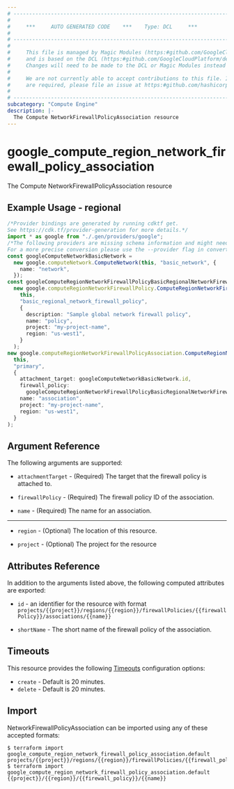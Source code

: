 ```yaml
---
# ----------------------------------------------------------------------------
#
#     ***     AUTO GENERATED CODE    ***    Type: DCL     ***
#
# ----------------------------------------------------------------------------
#
#     This file is managed by Magic Modules (https:#github.com/GoogleCloudPlatform/magic-modules)
#     and is based on the DCL (https:#github.com/GoogleCloudPlatform/declarative-resource-client-library).
#     Changes will need to be made to the DCL or Magic Modules instead of here.
#
#     We are not currently able to accept contributions to this file. If changes
#     are required, please file an issue at https:#github.com/hashicorp/terraform-provider-google/issues/new/choose
#
# ----------------------------------------------------------------------------
subcategory: "Compute Engine"
description: |-
  The Compute NetworkFirewallPolicyAssociation resource
---
```


# google\_compute\_region\_network\_firewall\_policy\_association

The Compute NetworkFirewallPolicyAssociation resource

## Example Usage - regional

```typescript
/*Provider bindings are generated by running cdktf get.
See https://cdk.tf/provider-generation for more details.*/
import * as google from "./.gen/providers/google";
/*The following providers are missing schema information and might need manual adjustments to synthesize correctly: google.
For a more precise conversion please use the --provider flag in convert.*/
const googleComputeNetworkBasicNetwork =
  new google.computeNetwork.ComputeNetwork(this, "basic_network", {
    name: "network",
  });
const googleComputeRegionNetworkFirewallPolicyBasicRegionalNetworkFirewallPolicy =
  new google.computeRegionNetworkFirewallPolicy.ComputeRegionNetworkFirewallPolicy(
    this,
    "basic_regional_network_firewall_policy",
    {
      description: "Sample global network firewall policy",
      name: "policy",
      project: "my-project-name",
      region: "us-west1",
    }
  );
new google.computeRegionNetworkFirewallPolicyAssociation.ComputeRegionNetworkFirewallPolicyAssociation(
  this,
  "primary",
  {
    attachment_target: googleComputeNetworkBasicNetwork.id,
    firewall_policy:
      googleComputeRegionNetworkFirewallPolicyBasicRegionalNetworkFirewallPolicy.name,
    name: "association",
    project: "my-project-name",
    region: "us-west1",
  }
);

```

## Argument Reference

The following arguments are supported:

*   `attachmentTarget` -
    (Required)
    The target that the firewall policy is attached to.

*   `firewallPolicy` -
    (Required)
    The firewall policy ID of the association.

*   `name` -
    (Required)
    The name for an association.

***

*   `region` -
    (Optional)
    The location of this resource.

*   `project` -
    (Optional)
    The project for the resource

## Attributes Reference

In addition to the arguments listed above, the following computed attributes are exported:

*   `id` - an identifier for the resource with format `projects/{{project}}/regions/{{region}}/firewallPolicies/{{firewallPolicy}}/associations/{{name}}`

*   `shortName` -
    The short name of the firewall policy of the association.

## Timeouts

This resource provides the following
[Timeouts](https://developer.hashicorp.com/terraform/plugin/sdkv2/resources/retries-and-customizable-timeouts) configuration options:

* `create` - Default is 20 minutes.
* `delete` - Default is 20 minutes.

## Import

NetworkFirewallPolicyAssociation can be imported using any of these accepted formats:

```console
$ terraform import google_compute_region_network_firewall_policy_association.default projects/{{project}}/regions/{{region}}/firewallPolicies/{{firewall_policy}}/associations/{{name}}
$ terraform import google_compute_region_network_firewall_policy_association.default {{project}}/{{region}}/{{firewall_policy}}/{{name}}
```
